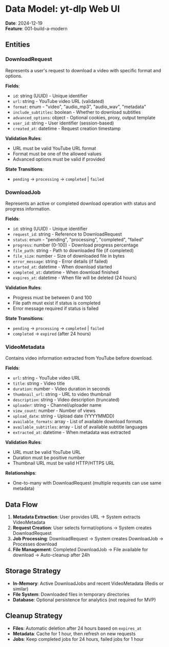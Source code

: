 # Data Model: yt-dlp Web UI

**Date**: 2024-12-19  
**Feature**: 001-build-a-modern  

## Entities

### DownloadRequest
Represents a user's request to download a video with specific format and options.

**Fields**:
- `id`: string (UUID) - Unique identifier
- `url`: string - YouTube video URL (validated)
- `format`: enum - "video", "audio_mp3", "audio_wav", "metadata"
- `include_subtitles`: boolean - Whether to download subtitles
- `advanced_options`: object - Optional cookies, proxy, output template
- `user_id`: string - User identifier (session-based)
- `created_at`: datetime - Request creation timestamp

**Validation Rules**:
- URL must be valid YouTube URL format
- Format must be one of the allowed values
- Advanced options must be valid if provided

**State Transitions**:
- `pending` → `processing` → `completed` | `failed`

### DownloadJob
Represents an active or completed download operation with status and progress information.

**Fields**:
- `id`: string (UUID) - Unique identifier
- `request_id`: string - Reference to DownloadRequest
- `status`: enum - "pending", "processing", "completed", "failed"
- `progress`: number (0-100) - Download progress percentage
- `file_path`: string - Path to downloaded file (if completed)
- `file_size`: number - Size of downloaded file in bytes
- `error_message`: string - Error details (if failed)
- `started_at`: datetime - When download started
- `completed_at`: datetime - When download finished
- `expires_at`: datetime - When file will be deleted (24 hours)

**Validation Rules**:
- Progress must be between 0 and 100
- File path must exist if status is completed
- Error message required if status is failed

**State Transitions**:
- `pending` → `processing` → `completed` | `failed`
- `completed` → `expired` (after 24 hours)

### VideoMetadata
Contains video information extracted from YouTube before download.

**Fields**:
- `url`: string - YouTube video URL
- `title`: string - Video title
- `duration`: number - Video duration in seconds
- `thumbnail_url`: string - URL to video thumbnail
- `description`: string - Video description (truncated)
- `uploader`: string - Channel/uploader name
- `view_count`: number - Number of views
- `upload_date`: string - Upload date (YYYYMMDD)
- `available_formats`: array - List of available download formats
- `available_subtitles`: array - List of available subtitle languages
- `extracted_at`: datetime - When metadata was extracted

**Validation Rules**:
- URL must be valid YouTube URL
- Duration must be positive number
- Thumbnail URL must be valid HTTP/HTTPS URL

**Relationships**:
- One-to-many with DownloadRequest (multiple requests can use same metadata)

## Data Flow

1. **Metadata Extraction**: User provides URL → System extracts VideoMetadata
2. **Request Creation**: User selects format/options → System creates DownloadRequest
3. **Job Processing**: DownloadRequest → System creates DownloadJob → Processes download
4. **File Management**: Completed DownloadJob → File available for download → Auto-cleanup after 24h

## Storage Strategy

- **In-Memory**: Active DownloadJobs and recent VideoMetadata (Redis or similar)
- **File System**: Downloaded files in temporary directories
- **Database**: Optional persistence for analytics (not required for MVP)

## Cleanup Strategy

- **Files**: Automatic deletion after 24 hours based on `expires_at`
- **Metadata**: Cache for 1 hour, then refresh on new requests
- **Jobs**: Keep completed jobs for 24 hours, failed jobs for 1 hour


